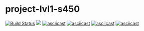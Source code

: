 # project-lvl1-s450
[![Build Status](https://travis-ci.org/apollo1011/project-lvl1-s450.svg?branch=master)](https://travis-ci.org/apollo1011/project-lvl1-s450)
<a href="https://codeclimate.com/github/apollo1011/project-lvl1-s450/maintainability"><img src="https://api.codeclimate.com/v1/badges/605d5495c3e6593aa5a8/maintainability" /></a>
[![asciicast](https://asciinema.org/a/aAP0sqkZDFc2YFYU4yVrSy2GA.svg)](https://asciinema.org/a/aAP0sqkZDFc2YFYU4yVrSy2GA)
[![asciicast](https://asciinema.org/a/S6IcBl0Q6pqYqftDAONQ4wACa.svg)](https://asciinema.org/a/S6IcBl0Q6pqYqftDAONQ4wACa)
[![asciicast](https://asciinema.org/a/1qQhPvLiz6HpG6Fe7Mb89qLnU.svg)](https://asciinema.org/a/1qQhPvLiz6HpG6Fe7Mb89qLnU)
[![asciicast](https://asciinema.org/a/PVfZuOnSkII7OVgc3Nv3RLNPE.svg)](https://asciinema.org/a/PVfZuOnSkII7OVgc3Nv3RLNPE)
